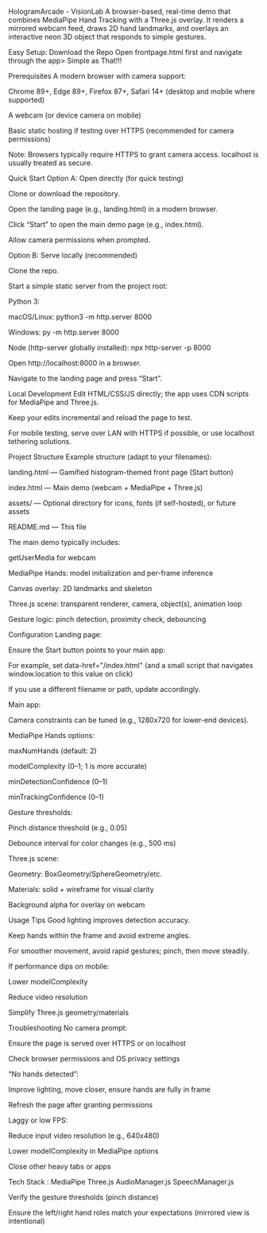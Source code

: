 HologramArcade - VisionLab
A browser-based, real-time demo that combines MediaPipe Hand Tracking with a Three.js overlay. 
It renders a mirrored webcam feed, draws 2D hand landmarks, and overlays an interactive neon 3D object that responds to simple gestures.

Easy Setup:
Download the Repo 
Open frontpage.html first and navigate through the app>
Simple as That!!!

Prerequisites
A modern browser with camera support:

Chrome 89+, Edge 89+, Firefox 87+, Safari 14+ (desktop and mobile where supported)

A webcam (or device camera on mobile)

Basic static hosting if testing over HTTPS (recommended for camera permissions)

Note: Browsers typically require HTTPS to grant camera access. localhost is usually treated as secure.

Quick Start
Option A: Open directly (for quick testing)

Clone or download the repository.

Open the landing page (e.g., landing.html) in a modern browser.

Click “Start” to open the main demo page (e.g., index.html).

Allow camera permissions when prompted.

Option B: Serve locally (recommended)

Clone the repo.

Start a simple static server from the project root:

Python 3:

macOS/Linux: python3 -m http.server 8000

Windows: py -m http.server 8000

Node (http-server globally installed): npx http-server -p 8000

Open http://localhost:8000 in a browser.

Navigate to the landing page and press “Start”.

Local Development
Edit HTML/CSS/JS directly; the app uses CDN scripts for MediaPipe and Three.js.

Keep your edits incremental and reload the page to test.

For mobile testing, serve over LAN with HTTPS if possible, or use localhost tethering solutions.

Project Structure
Example structure (adapt to your filenames):

landing.html — Gamified histogram-themed front page (Start button)

index.html — Main demo (webcam + MediaPipe + Three.js)

assets/ — Optional directory for icons, fonts (if self-hosted), or future assets

README.md — This file

The main demo typically includes:

getUserMedia for webcam

MediaPipe Hands: model initialization and per-frame inference

Canvas overlay: 2D landmarks and skeleton

Three.js scene: transparent renderer, camera, object(s), animation loop

Gesture logic: pinch detection, proximity check, debouncing

Configuration
Landing page:

Ensure the Start button points to your main app:

For example, set data-href="/index.html" (and a small script that navigates window.location to this value on click)

If you use a different filename or path, update accordingly.

Main app:

Camera constraints can be tuned (e.g., 1280x720 for lower-end devices).

MediaPipe Hands options:

maxNumHands (default: 2)

modelComplexity (0–1; 1 is more accurate)

minDetectionConfidence (0–1)

minTrackingConfidence (0–1)

Gesture thresholds:

Pinch distance threshold (e.g., 0.05)

Debounce interval for color changes (e.g., 500 ms)

Three.js scene:

Geometry: BoxGeometry/SphereGeometry/etc.

Materials: solid + wireframe for visual clarity

Background alpha for overlay on webcam

Usage Tips
Good lighting improves detection accuracy.

Keep hands within the frame and avoid extreme angles.

For smoother movement, avoid rapid gestures; pinch, then move steadily.

If performance dips on mobile:

Lower modelComplexity

Reduce video resolution

Simplify Three.js geometry/materials

Troubleshooting
No camera prompt:

Ensure the page is served over HTTPS or on localhost

Check browser permissions and OS privacy settings

“No hands detected”:

Improve lighting, move closer, ensure hands are fully in frame

Refresh the page after granting permissions

Laggy or low FPS:

Reduce input video resolution (e.g., 640x480)

Lower modelComplexity in MediaPipe options

Close other heavy tabs or apps




Tech Stack :
MediaPipe
Three.js
AudioManager.js
SpeechManager.js



Verify the gesture thresholds (pinch distance)

Ensure the left/right hand roles match your expectations (mirrored view is intentional)
